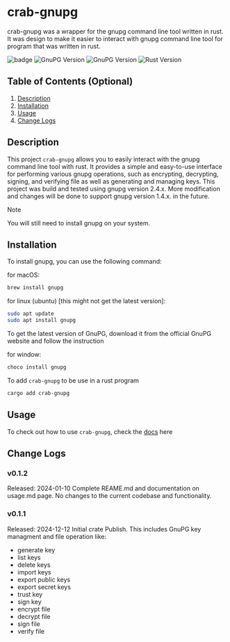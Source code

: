 # crab-gnupg

crab-gnupg was a wrapper for the gnupg command line tool written in rust. 
It was design to make it easier to interact with gnupg command line tool for program that was written in rust.

![badge](https://img.shields.io/badge/License-MIT-blue.svg)
![GnuPG Version](https://img.shields.io/badge/gnupg-2.4.x-green)
![GnuPG Version](https://img.shields.io/badge/gnupg-1.4.x-green)
![Rust Version](https://img.shields.io/badge/rust-1.82.0-blue)


## Table of Contents (Optional)
1. [Description](#description)
2. [Installation](#installation)
3. [Usage](#usage)
4. [Change Logs](#change-logs)

## Description
This project ``crab-gnupg`` allows you to easily interact with the gnupg command line tool with rust. It provides a simple and easy-to-use interface for performing various gnupg operations, such as encrypting, decrypting, signing, and verifying file as well as generating and managing keys. This project was build and tested using gnupg version 2.4.x. More modification and changes will be done to support gnupg version 1.4.x. in the future.
> [!NOTE] 
> You will still need to install gnupg on your system.

## Installation
To install gnupg, you can use the following command:

for macOS:
```bash
brew install gnupg
```

for linux (ubuntu) [this might not get the latest version]:
```bash
sudo apt update
sudo apt install gnupg
```
To get the latest version of GnuPG, download it from the official GnuPG website and follow the instruction

for window:
```bash
choco install gnupg
```

To add ``crab-gnupg`` to be use in a rust program
```bash
cargo add crab-gnupg
```

## Usage
To check out how to use ``crab-gnupg``, check the [docs](docs/usage.md) here

## Change Logs
### v0.1.2
Released: 2024-01-10
Complete REAME.md and documentation on usage.md page. No changes to the current codebase and functionality.

### v0.1.1
Released: 2024-12-12
Initial crate Publish. This includes GnuPG key managment and file operation like:

- generate key
- list keys
- delete keys
- import keys
- export public keys
- export secret keys
- trust key
- sign key
- encrypt file
- decrypt file
- sign file
- verify file
